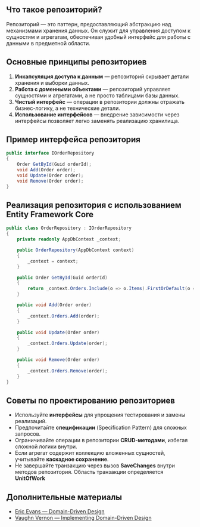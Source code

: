 
## Что такое репозиторий?

Репозиторий — это паттерн, предоставляющий абстракцию над механизмами хранения данных. Он служит для управления доступом к сущностям и агрегатам, обеспечивая удобный интерфейс для работы с данными в предметной области.

## Основные принципы репозиториев

1. **Инкапсуляция доступа к данным** — репозиторий скрывает детали хранения и выборки данных.
2. **Работа с доменными объектами** — репозиторий управляет сущностями и агрегатами, а не просто таблицами базы данных.
3. **Чистый интерфейс** — операции в репозитории должны отражать бизнес-логику, а не технические детали.
4. **Использование интерфейсов** — внедрение зависимости через интерфейсы позволяет легко заменять реализацию хранилища.

## Пример интерфейса репозитория

```csharp
public interface IOrderRepository
{
    Order GetById(Guid orderId);
    void Add(Order order);
    void Update(Order order);
    void Remove(Order order);
}
```

## Реализация репозитория с использованием Entity Framework Core

```csharp
public class OrderRepository : IOrderRepository
{
    private readonly AppDbContext _context;

    public OrderRepository(AppDbContext context)
    {
        _context = context;
    }

    public Order GetById(Guid orderId)
    {
        return _context.Orders.Include(o => o.Items).FirstOrDefault(o => o.OrderId == orderId);
    }

    public void Add(Order order)
    {
        _context.Orders.Add(order);
    }

    public void Update(Order order)
    {
        _context.Orders.Update(order);
    }

    public void Remove(Order order)
    {
        _context.Orders.Remove(order);
    }
}
```

## Советы по проектированию репозиториев

- Используйте **интерфейсы** для упрощения тестирования и замены реализаций.
- Предпочитайте **спецификации** (Specification Pattern) для сложных запросов.
- Ограничивайте операции в репозитории **CRUD-методами**, избегая сложной логики внутри.
- Если агрегат содержит коллекцию вложенных сущностей, учитывайте **каскадное сохранение**.
- Не завершайте транзакцию через вызов **SaveChanges** внутри методов репозитория. Область транзакции определяется **UnitOfWork**
## Дополнительные материалы

- [Eric Evans — Domain-Driven Design](https://www.domainlanguage.com/ddd/reference/)
- [Vaughn Vernon — Implementing Domain-Driven Design](https://www.amazon.com/Implementing-Domain-Driven-Design-Vaughn-Vernon/dp/0321834577)